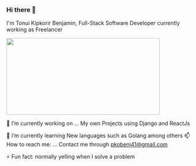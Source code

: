 ### Hi there 👋
I'm Tonui Kipkorir Benjamin, Full-Stack Software Developer currently working as Freelancer

<img src="https://giphy.com/gifs/salesforce-bear-computer-work-from-home-1GEATImIxEXVR79Dhk" height=200px width=400px>





 🔭 I’m currently working on ... My own Projects using Django and ReactJs

🌱 I’m currently learning New languages such as Golang among others
📫 How to reach me: ... Contact me through pkobenj41@gmail.com
<!--  😄 Pronouns: ... -->
⚡ Fun fact: normally yelling when I solve a problem  

